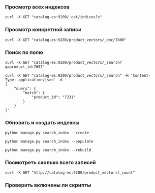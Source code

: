 ### **Просмотр всех индексов** 
```
curl -X GET "catalog-es:9200/_cat/indices?v"
```

### **Просмотр конкретной записи**
```
curl -X GET "catalog-es:9200/product_vectors/_doc/7600"
```

### Поиск по полю
```
curl -X GET "catalog-es:9200/product_vectors/_search?q=product_id:7657"
```

```
curl -X GET "catalog-es:9200/product_vectors/_search" -H 'Content-Type: application/json' -d '
{
    "query": {
        "match": {
            "product_id": "7231"
        }
    }
}'
```

### Обновить и создать индексы
```
python manage.py search_index --create
```
```
python manage.py search_index --populate
```
```
python manage.py search_index --rebuild

```


### Посмотреть сколько всего записей
```
curl -X GET "http://catalog-es:9200/product_vectors/_count"
```

### Проверить включены ли скрипты

